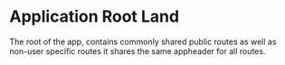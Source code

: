 # Application Root Land

The root of the app, contains commonly shared public routes as well as non-user specific routes
it shares the same appheader for all routes.
